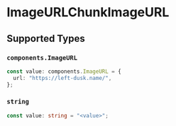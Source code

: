 # ImageURLChunkImageURL


## Supported Types

### `components.ImageURL`

```typescript
const value: components.ImageURL = {
  url: "https://left-dusk.name/",
};
```

### `string`

```typescript
const value: string = "<value>";
```

